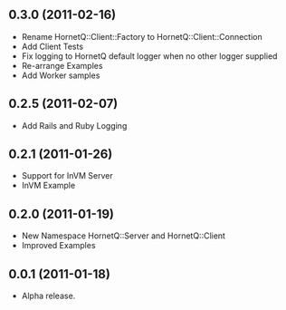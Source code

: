 ## 0.3.0 (2011-02-16)

* Rename HornetQ::Client::Factory to HornetQ::Client::Connection
* Add Client Tests
* Fix logging to HornetQ default logger when no other logger supplied
* Re-arrange Examples
* Add Worker samples

## 0.2.5 (2011-02-07)

* Add Rails and Ruby Logging

## 0.2.1 (2011-01-26)

* Support for InVM Server
* InVM Example

## 0.2.0 (2011-01-19)

* New Namespace HornetQ::Server and HornetQ::Client
* Improved Examples

## 0.0.1 (2011-01-18)

* Alpha release.
